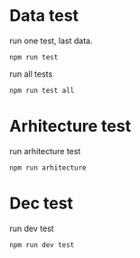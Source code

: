# Data test 
run one test, last data.

```
npm run test 
```

run all tests
```
npm run test all
```
# Arhitecture test

run arhitecture test
```
npm run arhitecture
```

# Dec test

run dev test
```
npm run dev test
```